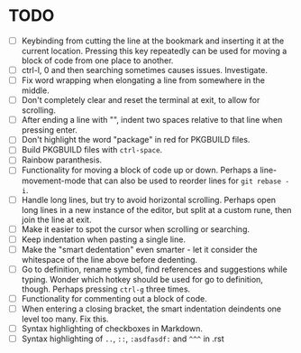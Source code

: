# TODO

- [ ] Keybinding from cutting the line at the bookmark and inserting it at the current location.
      Pressing this key repeatedly can be used for moving a block of code from one place to another.
- [ ] ctrl-l, 0 and then searching sometimes causes issues. Investigate.
- [ ] Fix word wrapping when elongating a line from somewhere in the middle.
- [ ] Don't completely clear and reset the terminal at exit, to allow for scrolling.
- [ ] After ending a line with "\", indent two spaces relative to that line when pressing enter.
- [ ] Don't highlight the word "package" in red for PKGBUILD files.
- [ ] Build PKGBUILD files with `ctrl-space`.
- [ ] Rainbow paranthesis.
- [ ] Functionality for moving a block of code up or down. Perhaps a line-movement-mode that can also be used to reorder lines for `git rebase -i`.
- [ ] Handle long lines, but try to avoid horizontal scrolling. Perhaps open long lines in a new instance of the editor, but split at a custom rune, then join the line at exit.
- [ ] Make it easier to spot the cursor when scrolling or searching.
- [ ] Keep indentation when pasting a single line.
- [ ] Make the "smart dedentation" even smarter - let it consider the whitespace of the line above before dedenting.
- [ ] Go to definition, rename symbol, find references and suggestions while typing. Wonder which hotkey should be used for go to definition, though.
      Perhaps pressing `ctrl-g` three times.
- [ ] Functionality for commenting out a block of code.
- [ ] When entering a closing bracket, the smart indentation deindents one level too many. Fix this.
- [ ] Syntax highlighting of checkboxes in Markdown.
- [ ] Syntax highlighting of `..`, `::`, `:asdfasdf:` and `^^^` in .rst
